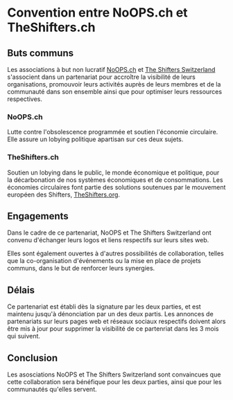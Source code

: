# Convention entre NoOPS.ch et TheShifters.ch
## Buts communs
Les associations à but non lucratif [NoOPS.ch](http://NoOPs.ch) et [The Shifters Switzerland](http://TheShifters.ch) s'associent dans un partenariat pour accroître la visibilité de leurs organisations, promouvoir leurs activités auprès de leurs membres et de la communauté dans son ensemble ainsi que pour optimiser leurs ressources respectives.

### NoOPS.ch
Lutte contre l'obsolescence programmée et soutien l'économie circulaire. Elle assure un lobying politique apartisan sur ces deux sujets.

### TheShifters.ch
Soutien un lobying dans le public, le monde économique et politique, pour la décarbonation de nos systèmes économiques et de consommations. Les économies circulaires font partie des solutions soutenues par le mouvement européen des Shifters, [TheShifters.org](http://TheShifters.org).

## Engagements
Dans le cadre de ce partenariat, NoOPS et The Shifters Switzerland ont convenu d'échanger leurs logos et liens respectifs sur leurs sites web. 

Elles sont également ouvertes à d'autres possibilités de collaboration, telles que la co-organisation d'événements ou la mise en place de projets communs, dans le but de renforcer leurs synergies.

## Délais
Ce partenariat est établi dès la signature par les deux parties, et est maintenu jusqu'à dénonciation par un des deux partis. Les annonces de partenariats sur leurs pages web et réseaux sociaux respectifs doivent alors être mis à jour pour supprimer la visibilité de ce partenriat dans les 3 mois qui suivent.

## Conclusion
Les asosciations NoOPS et The Shifters Switzerland sont convaincues que cette collaboration sera bénéfique pour les deux parties, ainsi que pour les communautés qu'elles servent.
